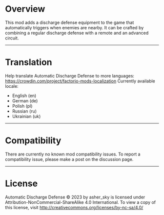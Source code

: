# Overview
This mod adds a discharge defense equipment to the game that automatically triggers when enemies are nearby. It can be crafted by combining a regular discharge defense with a remote and an advanced circuit.

---------------------
# Translation
Help translate Automatic Discharge Defense to more languages: https://crowdin.com/project/factorio-mods-localization
Currently available locale:
- English (en)
- German (de)
- Polish (pl)
- Russian (ru)
- Ukrainian (uk)

---------------------
# Compatibility
There are currently no known mod compatibility issues. To report a compatibility issue, please make a post on the discussion page.

---------------------
# License
Automatic Discharge Defense © 2023 by asher_sky is licensed under Attribution-NonCommercial-ShareAlike 4.0 International.
To view a copy of this license, visit http://creativecommons.org/licenses/by-nc-sa/4.0/